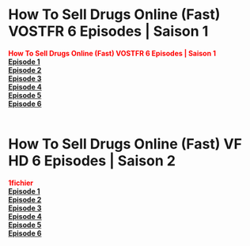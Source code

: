 <head>
<title>How To Sell Drugs Online (Fast) VOSTFR</title>
</head>
<body>
<h1>How To Sell Drugs Online (Fast) VOSTFR 6 Episodes | Saison 1</h1>
<b><div style="font-weight:bold;color:#ff0000">How To Sell Drugs Online (Fast) VOSTFR 6 Episodes | Saison 1</div></b>
<b><a rel="external nofollow" target="_blank" href="https://1fichier.com/?8ldt04qd86491zgerfl9&af=2579981">Episode 1</a></b><br>
<b><a rel="external nofollow" target="_blank" href="https://1fichier.com/?yn3niwlavadoxyxq9eds&af=2579981">Episode 2</a></b><br>
<b><a rel="external nofollow" target="_blank" href="https://1fichier.com/?kegdtx9ee09xt3ybo2jf&af=2579981">Episode 3</a></b><br>
<b><a rel="external nofollow" target="_blank" href="https://1fichier.com/?3dv4cighukw6k9ibcinj&af=2579981">Episode 4</a></b><br>
<b><a rel="external nofollow" target="_blank" href="https://1fichier.com/?v73v8b8iu43dnvrb6zwp&af=2579981">Episode 5</a></b><br>
<b><a rel="external nofollow" target="_blank" href="https://1fichier.com/?d2hh76ht3b3ce8qdged6&af=2579981">Episode 6</a></b><br>
<br/>
  <h1>How To Sell Drugs Online (Fast) VF HD 6 Episodes | Saison 2</h1>
  <b><div style="font-weight:bold;color:#ff0000">1fichier</div></b>
<b><a rel="external nofollow" target="_blank" href="https://1fichier.com/?qlkkoe2vs3l7q2v8gv6o&af=2579981">Episode 1</a></b><br>
<b><a rel="external nofollow" target="_blank" href="https://1fichier.com/?epnmvsfudw4g24rtkg0j&af=2579981">Episode 2</a></b><br>
<b><a rel="external nofollow" target="_blank" href="https://1fichier.com/?ci6qbof4vxc62h19dqak&af=2579981">Episode 3</a></b><br>
<b><a rel="external nofollow" target="_blank" href="https://1fichier.com/?9u5sgll9z3do9c09li9k&af=3098520">Episode 4</a></b><br>
<b><a rel="external nofollow" target="_blank" href="https://1fichier.com/?9nwyya3tihbyzystkqhu&af=3098520">Episode 5</a></b><br>
<b><a rel="external nofollow" target="_blank" href="https://1fichier.com/?xl2bvfbu2kgul6ywylik&af=3098520">Episode 6</a></b><br>
<br/>
</body>

